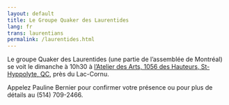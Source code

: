 ```yaml
---
layout: default
title: Le Groupe Quaker des Laurentides
lang: fr
trans: laurentians
permalink: /laurentides.html
---
```

Le groupe Quaker des Laurentides (une partie de l’assemblée de Montréal) se voit le dimanche à 10h30 à [l’Atelier des Arts, 1056 des Hauteurs, St-Hyppolyte, QC](https://goo.gl/maps/9LgPP2XZ7VcxjvDQ9), près du Lac-Cornu.

Appelez Pauline Bernier pour confirmer votre présence ou pour plus de détails au (514) 709-2466.
